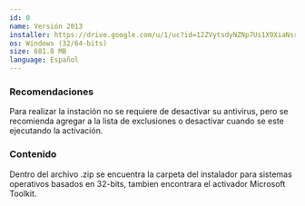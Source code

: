 ```yaml
---
id: 0
name: Versión 2013
installer: https://drive.google.com/u/1/uc?id=12ZVytsdyNZNp7Us1X9XiaNsretFAZhgl&export=download
os: Windows (32/64-bits)
size: 681.8 MB
language: Español
---
```


### Recomendaciones

Para realizar la instación no se requiere de desactivar su antivirus, pero
se recomienda agregar a la lista de exclusiones o desactivar cuando se este
ejecutando la activación.

### Contenido

Dentro del archivo .zip se encuentra la carpeta del instalador para sistemas
operativos basados en 32-bits, tambien encontrara el activador Microsoft Toolkit.
